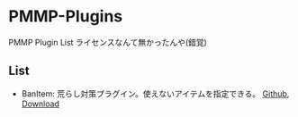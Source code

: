 # PMMP-Plugins
PMMP Plugin List
ライセンスなんて無かったんや(錯覚)

## List
 - BanItem: 荒らし対策プラグイン。使えないアイテムを指定できる。 [Github](https://github.com/LDX-MCPE/BanItem), [Download](https://github.com/Nerahikada/PMMP-Plugins/releases/download/Plugins/BanItem_v2.2.11.phar)